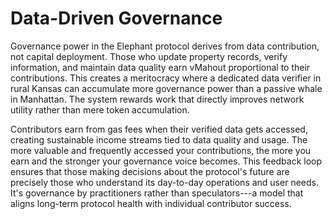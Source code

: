 # Data-Driven Governance

Governance power in the Elephant protocol derives from data
contribution, not capital deployment. Those who update property records,
verify information, and maintain data quality earn vMahout proportional
to their contributions. This creates a meritocracy where a dedicated
data verifier in rural Kansas can accumulate more governance power than
a passive whale in Manhattan. The system rewards work that directly
improves network utility rather than mere token accumulation.

Contributors earn from gas fees when their verified data gets accessed,
creating sustainable income streams tied to data quality and usage. The
more valuable and frequently accessed your contributions, the more you
earn and the stronger your governance voice becomes. This feedback loop
ensures that those making decisions about the protocol's future are
precisely those who understand its day-to-day operations and user needs.
It's governance by practitioners rather than speculators---a model that
aligns long-term protocol health with individual contributor success.
